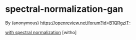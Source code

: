 # spectral-normalization-gan
By (anonymous) https://openreview.net/forum?id=B1QRgziT-

[with spectral normalization](https://github.com/christiancosgrove/pytorch-spectral-normalization-gan/blob/master/with_sn.png?raw=true)
[witho]